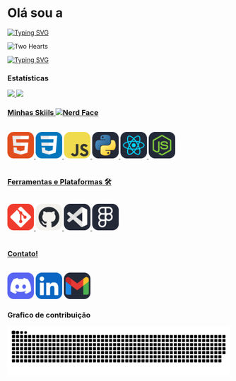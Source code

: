 

 # Olá sou a 
[![Typing SVG](https://readme-typing-svg.demolab.com?font=Fira+Code&weight=600&size=30&pause=1000&color=FF58E3&center=falso&vCenter=falso&repeat=verdadeiro&random=falso&width=435&lines=Carla+Dias)](https://git.io/typing-svg) 

<img src="https://raw.githubusercontent.com/Tarikul-Islam-Anik/Animated-Fluent-Emojis/master/Emojis/Smilies/Two%20Hearts.png" alt="Two Hearts" width="25" height="25" />

[![Typing SVG](https://readme-typing-svg.demolab.com?font=Fira+Code&size=30&pause=1008&color=AC7EA4&center=falso&vCenter=falso&repeat=verdadeiro&random=falso&width=435&lines=Desenvolvedora+Frontend)](https://git.io/typing-svg) 

### Estatísticas 

 <div>
   <a href="https://github.com/diascarla">
   <img height="180em" src="https://github-readme-stats.vercel.app/api?username=diascarla&show_icons=true&theme=dracula&include_all_commits=true&count_private=true"/>
   <img height="180em" src="https://github-readme-stats.vercel.app/api/top-langs/?username=diascarla&layout=compact&langs_count=6&theme=dracula"/>
    
</div>

### Minhas Skiils <img src="https://raw.githubusercontent.com/Tarikul-Islam-Anik/Telegram-Animated-Emojis/main/Smileys/Nerd%20Face.webp" alt="Nerd Face" width="25" height="25" />    

<div style="display: inline_block"><br>
  <img src="https://raw.githubusercontent.com/tandpfun/skill-icons/65dea6c4eaca7da319e552c09f4cf5a9a8dab2c8/icons/HTML.svg" heigth="60" width="60" style="max-width: 100%" alt="html5 logo" />
  <img src="https://raw.githubusercontent.com/tandpfun/skill-icons/65dea6c4eaca7da319e552c09f4cf5a9a8dab2c8/icons/CSS.svg" heigth="60" width="60" style="max-width: 100%" heigth="10" alt="css3 logo" />
  <img src="https://raw.githubusercontent.com/tandpfun/skill-icons/65dea6c4eaca7da319e552c09f4cf5a9a8dab2c8/icons/JavaScript.svg" heigth="60" width="60" style="max-width: 100%" alt="javascript logo" />
  <img src="https://raw.githubusercontent.com/tandpfun/skill-icons/65dea6c4eaca7da319e552c09f4cf5a9a8dab2c8/icons/Python-Dark.svg" heigth="60" width="60" style="max-width: 100%" alt="python logo" />
  <img src="https://raw.githubusercontent.com/tandpfun/skill-icons/65dea6c4eaca7da319e552c09f4cf5a9a8dab2c8/icons/React-Dark.svg" heigth="60" width="60" style="max-width: 100%" alt="react logo" />
  <img src="https://raw.githubusercontent.com/tandpfun/skill-icons/65dea6c4eaca7da319e552c09f4cf5a9a8dab2c8/icons/NodeJS-Dark.svg" heigth="60" width="60" style="max-width: 100%" alt="nodejs logo" />
 
</div>
 
<br>

### Ferramentas e Plataformas 🛠

<br>

<div>
  <img src="https://raw.githubusercontent.com/tandpfun/skill-icons/65dea6c4eaca7da319e552c09f4cf5a9a8dab2c8/icons/Git.svg" heigth="60" width="60" style="max-width: 100%" />
  <img src="https://raw.githubusercontent.com/tandpfun/skill-icons/65dea6c4eaca7da319e552c09f4cf5a9a8dab2c8/icons/Github-Light.svg" heigth="60" width="60" style="max-width: 100%" alt="github logo" />
   <img src="https://raw.githubusercontent.com/tandpfun/skill-icons/65dea6c4eaca7da319e552c09f4cf5a9a8dab2c8/icons/VSCode-Dark.svg" heigth="60" width="60" style="max-width: 100%" alt="github logo" />
  <img src="https://raw.githubusercontent.com/tandpfun/skill-icons/65dea6c4eaca7da319e552c09f4cf5a9a8dab2c8/icons/Figma-Dark.svg" heigth="60" width="60" style="max-width: 100%" alt="figma logo" />
</div>
<br>

### Contato!

 <br>
<div>
 <a href="https://discord.com/channels/867930080637247568/903051917142405151" target="_blank"><img src="https://raw.githubusercontent.com/tandpfun/skill-icons/65dea6c4eaca7da319e552c09f4cf5a9a8dab2c8/icons/Discord.svg" heigth="60" width="60" style="max-width: 100%" target="_blank" alt="discord logo"></a>
  <a href = "mailto:diasscarla@hotmail.com"><img src="https://raw.githubusercontent.com/tandpfun/skill-icons/65dea6c4eaca7da319e552c09f4cf5a9a8dab2c8/icons/LinkedIn.svg" heigth="60" width="60" style="max-width: 100%" target="_blank" alt="microsoft-outlooh logo"></a>
  <a href="https://www.linkedin.com/in/carla-dias-9971b7265" target="_blank"><img src="https://raw.githubusercontent.com/tandpfun/skill-icons/65dea6c4eaca7da319e552c09f4cf5a9a8dab2c8/icons/Gmail-Dark.svg" heigth="60" width="60" style="max-width: 100%" target="_blank" alt="linkedin logo"></a>
</div>

### Grafico de contribuição

![snake gif](https://github.com/diascarla/diascarla/blob/output/github-contribution-grid-snake.svg)
